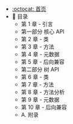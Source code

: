 * [:octocat: 首页](/README)
* :memo: 目录
    * 第 1 章 - 引言 
    * 第一部分 核心 API
    * 第 2 章 - 类     
    * 第 3 章 - 方法     
    * 第 4 章 - 元数据     
    * 第 5 章 - 后向兼容
    * 第二部分 树 API     
    * 第 6 章 - 类     
    * 第 7 章 - 方法   
    * 第 8 章 - 方法分析   
    * 第 9 章 - 元数据 
    * 第 10 章 - 后向兼容
    * A. 附录
    
